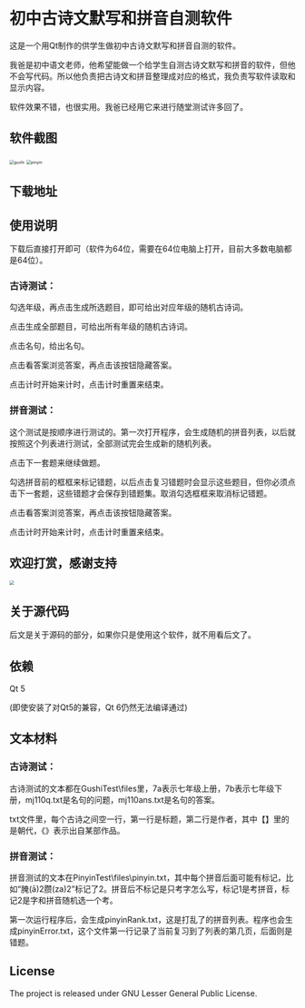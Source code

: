 # 初中古诗文默写和拼音自测软件

这是一个用Qt制作的供学生做初中古诗文默写和拼音自测的软件。

我爸是初中语文老师，他希望能做一个给学生自测古诗文默写和拼音的软件，但他不会写代码。所以他负责把古诗文和拼音整理成对应的格式，我负责写软件读取和显示内容。

软件效果不错，也很实用。我爸已经用它来进行随堂测试许多回了。

## 软件截图

<img src="C:\Users\Mario\Documents\Projects\Qt\collect\Screenshot\gushi.jpg" alt="gushi" style="zoom:50%;" />

<img src="C:\Users\Mario\Documents\Projects\Qt\collect\Screenshot\pinyin.jpg" alt="pinyin" style="zoom:50%;" />

## 下载地址



## 使用说明

下载后直接打开即可（软件为64位，需要在64位电脑上打开，目前大多数电脑都是64位）。

### 古诗测试：

勾选年级，再点击生成所选题目，即可给出对应年级的随机古诗词。

点击生成全部题目，可给出所有年级的随机古诗词。

点击名句，给出名句。

点击看答案浏览答案，再点击该按钮隐藏答案。

点击计时开始来计时，点击计时重置来结束。

### 拼音测试：

这个测试是按顺序进行测试的。第一次打开程序，会生成随机的拼音列表，以后就按照这个列表进行测试，全部测试完会生成新的随机列表。

点击下一套题来继续做题。

勾选拼音前的框框来标记错题，以后点击复习错题时会显示这些题目，但你必须点击下一套题，这些错题才会保存到错题集。取消勾选框框来取消标记错题。

点击看答案浏览答案，再点击该按钮隐藏答案。

点击计时开始来计时，点击计时重置来结束。

## 欢迎打赏，感谢支持

<img src="https://files-cdn.cnblogs.com/files/mariocanfly/wechat.bmp" style="zoom:50%;" />

<br>

## 关于源代码

后文是关于源码的部分，如果你只是使用这个软件，就不用看后文了。

## 依赖

Qt 5

(即使安装了对Qt5的兼容，Qt 6仍然无法编译通过)

## 文本材料

### 古诗测试：

古诗测试的文本都在GushiTest\files里，7a表示七年级上册，7b表示七年级下册，mj110q.txt是名句的问题，mj110ans.txt是名句的答案。

txt文件里，每个古诗之间空一行，第一行是标题，第二行是作者，其中【】里的是朝代，《》表示出自某部作品。

### 拼音测试：

拼音测试的文本在PinyinTest\files\pinyin.txt，其中每个拼音后面可能有标记，比如“腌(ā)2臜(za)2”标记了2。拼音后不标记是只考字怎么写，标记1是考拼音，标记2是字和拼音随机选一个考。

第一次运行程序后，会生成pinyinRank.txt，这是打乱了的拼音列表。程序也会生成pinyinError.txt，这个文件第一行记录了当前复习到了列表的第几页，后面则是错题。

## License

The project is released under GNU Lesser General Public License.